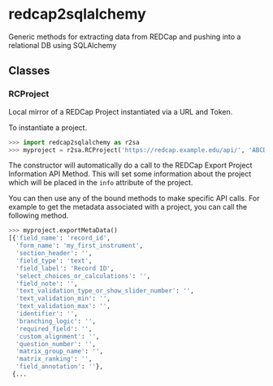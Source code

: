# redcap2sqlalchemy

Generic methods for extracting data from REDCap and pushing into a relational DB using SQLAlchemy

## Classes

### RCProject

Local mirror of a REDCap Project instantiated via a URL and Token.

To instantiate a project.

```python
>>> import redcap2sqlalchemy as r2sa
>>> myproject = r2sa.RCProject('https://redcap.example.edu/api/', 'ABCDE12345')
```

The constructor will automatically do a call to the REDCap Export Project Information API Method. This will set some information about the project which will be placed in the `info` attribute of the project.

You can then use any of the bound methods to make specific API calls. For example to get the metadata associated with a project, you can call the following method.

```python
>>> myproject.exportMetaData()
[{'field_name': 'record_id',
  'form_name': 'my_first_instrument',
  'section_header': '',
  'field_type': 'text',
  'field_label': 'Record ID',
  'select_choices_or_calculations': '',
  'field_note': '',
  'text_validation_type_or_show_slider_number': '',
  'text_validation_min': '',
  'text_validation_max': '',
  'identifier': '',
  'branching_logic': '',
  'required_field': '',
  'custom_alignment': '',
  'question_number': '',
  'matrix_group_name': '',
  'matrix_ranking': '',
  'field_annotation': ''},
 {...
```


